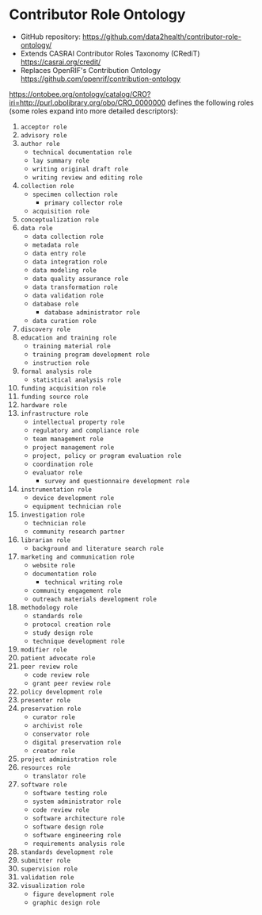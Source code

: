 # Contributor Role Ontology

- GitHub repository: https://github.com/data2health/contributor-role-ontology/
- Extends CASRAI Contributor Roles Taxonomy (CRediT) https://casrai.org/credit/
- Replaces OpenRIF's Contribution Ontology https://github.com/openrif/contribution-ontology

https://ontobee.org/ontology/catalog/CRO?iri=http://purl.obolibrary.org/obo/CRO_0000000 defines the following roles (some roles expand into more detailed descriptors):

1. `acceptor role`
1. `advisory role`
1. `author role`
    - `technical documentation role`
    - `lay summary role`
    - `writing original draft role`
    - `writing review and editing role`
1. `collection role`
    - `specimen collection role`
        - `primary collector role`
    - `acquisition role`
1. `conceptualization role`
1. `data role`
    - `data collection role`
    - `metadata role`
    - `data entry role`
    - `data integration role`
    - `data modeling role`
    - `data quality assurance role`
    - `data transformation role`
    - `data validation role`
    - `database role`
        - `database administrator role`
    - `data curation role`
1. `discovery role`
1. `education and training role`
    - `training material role`
    - `training program development role`
    - `instruction role`
1. `formal analysis role`
    - `statistical analysis role`
1. `funding acquisition role`
1. `funding source role`
1. `hardware role`
1. `infrastructure role`
    - `intellectual property role`
    - `regulatory and compliance role`
    - `team management role`
    - `project management role`
    - `project, policy or program evaluation role`
    - `coordination role`
    - `evaluator role`
        - `survey and questionnaire development role`
1. `instrumentation role`
    - `device development role`
    - `equipment technician role`
1. `investigation role`
    - `technician role`
    - `community research partner`
1. `librarian role`
    - `background and literature search role`
1. `marketing and communication role`
    - `website role`
    - `documentation role`
        - `technical writing role`
    - `community engagement role`
    - `outreach materials development role`
1. `methodology role`
    - `standards role`
    - `protocol creation role`
    - `study design role`
    - `technique development role`
1. `modifier role`
1. `patient advocate role`
1. `peer review role`
    - `code review role`
    - `grant peer review role`
1. `policy development role`
1. `presenter role`
1. `preservation role`
    - `curator role`
    - `archivist role`
    - `conservator role`
    - `digital preservation role`
    - `creator role`
1. `project administration role`
1. `resources role`
    - `translator role`
1. `software role`
    - `software testing role`
    - `system administrator role`
    - `code review role`
    - `software architecture role`
    - `software design role`
    - `software engineering role`
    - `requirements analysis role`
1. `standards development role`
1. `submitter role`
1. `supervision role`
1. `validation role`
1. `visualization role`
    - `figure development role`
    - `graphic design role`
